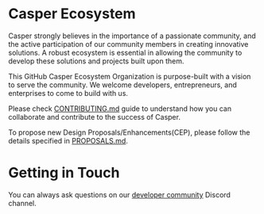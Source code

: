 # Casper Ecosystem

Casper strongly believes in the importance of a passionate community, and the active participation of our community members in creating innovative solutions. A robust ecosystem is essential in allowing the community to develop these solutions and projects built upon them.

This GitHub Casper Ecosystem Organization is purpose-built with a vision to serve the community. We welcome developers, entrepreneurs, and enterprises to come to build with us.

Please check [CONTRIBUTING.md](https://github.com/casper-ecosystem/.github/edit/main/profile/CONTRIBUTING.md) guide to understand how you can collaborate and contribute to the success of Casper. 

To propose new Design Proposals/Enhancements(CEP), please follow the details specified in [PROPOSALS.md](https://github.com/casper-ecosystem/.github/edit/main/profile/PROPOSALS.md).

# Getting in Touch

You can always ask questions on our [developer community](https://discordapp.com/channels/615596155992145953/870001325813948416) Discord channel.


